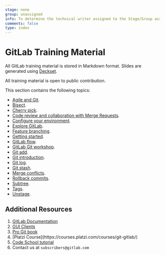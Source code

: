 ```yaml
---
stage: none
group: unassigned
info: To determine the technical writer assigned to the Stage/Group associated with this page, see https://about.gitlab.com/handbook/engineering/ux/technical-writing/#assignments
comments: false
type: index
---
```


# GitLab Training Material

<!-- vale gitlab.Spelling = NO -->
All GitLab training material is stored in Markdown format. Slides are
generated using [Deckset](https://www.deckset.com/).
<!-- vale gitlab.Spelling = YES -->

All training material is open to public contribution.

This section contains the following topics:

- [Agile and Git](topics/agile_git.md).
- [Bisect](topics/bisect.md).
- [Cherry pick](topics/cherry_picking.md).
- [Code review and collaboration with Merge Requests](topics/merge_requests.md).
- [Configure your environment](topics/env_setup.md).
- [Explore GitLab](../../gitlab-basics/index.md).
- [Feature branching](topics/feature_branching.md).
- [Getting started](topics/getting_started.md).
- [GitLab flow](gitlab_flow.md).
- [GitLab Git workshop](user_training.md).
- [Git add](topics/git_add.md).
- [Git introduction](topics/git_intro.md).
- [Git log](topics/git_log.md).
- [Git stash](topics/stash.md).
- [Merge conflicts](topics/merge_conflicts.md).
- [Rollback commits](topics/rollback_commits.md).
- [Subtree](topics/subtree.md).
- [Tags](topics/tags.md).
- [Unstage](topics/unstage.md).

## Additional Resources

1. [GitLab Documentation](https://docs.gitlab.com)
1. [GUI Clients](https://git-scm.com/downloads/guis)
1. [Pro Git book](https://git-scm.com/book/en/v2)
1. <!-- vale gitlab.Spelling = NO --> [Platzi Course](https://courses.platzi.com/courses/git-gitlab/) <!-- vale gitlab.Spelling = NO -->
1. [Code School tutorial](http://try.github.io/)
1. Contact us at `subscribers@gitlab.com`
